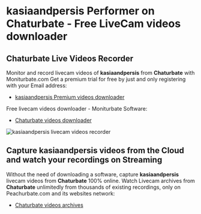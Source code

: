 # kasiaandpersis Performer on Chaturbate - Free LiveCam videos downloader

## Chaturbate Live Videos Recorder

Monitor and record livecam videos of **kasiaandpersis** from **Chaturbate** with Moniturbate.com
Get a premium trial for free by just and only registering with your Email address:
* [kasiaandpersis Premium videos downloader](https://moniturbate.com/request-demo-licence-key.html)

Free livecam videos downloader - Moniturbate Software:
* [Chaturbate videos downloader](https://moniturbate.com/moniturbate-download-software.html)

![kasiaandpersis livecam videos recorder](https://peachurnet.com/templates/moniturbate-software.png)


## Capture kasiaandpersis videos from the Cloud and watch your recordings on Streaming

Without the need of downloading a software, capture **kasiaandpersis** livecam videos from **Chaturbate** 100% online.
Watch Livecam archives from **Chaturbate** unlimitedly from thousands of existing recordings, only on Peachurbate.com and its websites network:
* [Chaturbate videos archives](https://peachurnet.com/)